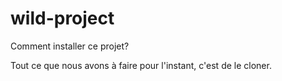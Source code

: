 # wild-project

Comment installer ce projet?

Tout ce que nous avons à faire pour l'instant, c'est de le cloner.
